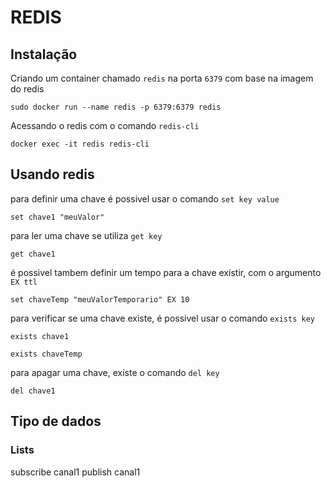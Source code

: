 # REDIS

## Instalação

Criando um container chamado ``redis`` na porta ``6379`` com base na imagem do redis

```
sudo docker run --name redis -p 6379:6379 redis
```

Acessando o redis com o comando ``redis-cli``

```
docker exec -it redis redis-cli
```

## Usando redis
para definir uma chave é possivel usar o comando ``set key value``

```
set chave1 "meuValor"
```

para ler uma chave se utiliza ``get key``

```
get chave1
```

é possivel tambem definir um tempo para a chave existir, com o argumento ``EX ttl``

```
set chaveTemp "meuValorTemporario" EX 10
```

para verificar se uma chave existe, é possivel usar o comando ``exists key``

```
exists chave1
```

```
exists chaveTemp
```

para apagar uma chave, existe o comando ``del key``

```
del chave1
```

## Tipo de dados
### Lists



subscribe canal1
publish canal1
